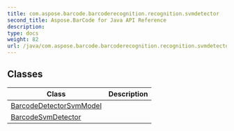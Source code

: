 ```yaml
---
title: com.aspose.barcode.barcoderecognition.recognition.svmdetector
second_title: Aspose.BarCode for Java API Reference
description: 
type: docs
weight: 82
url: /java/com.aspose.barcode.barcoderecognition.recognition.svmdetector/
---
```


## Classes

| Class | Description |
| --- | --- |
| [BarcodeDetectorSvmModel](../com.aspose.barcode.barcoderecognition.recognition.svmdetector/barcodedetectorsvmmodel) |  |
| [BarcodeSvmDetector](../com.aspose.barcode.barcoderecognition.recognition.svmdetector/barcodesvmdetector) |  |
